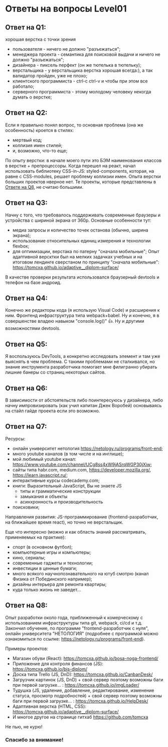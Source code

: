 # Ответы на вопросы Level01

## Ответ на Q1:
хорошая верстка с точки зрения
* пользователя - ничего не должно "разъежаться";
* менеджера проекта - семантика для поисковой выдачи и ничего не должно "разъежаться";
* дизайнера - пиксель перфект (он же тютелька в тютельку);
* верстальщика - у верстальщика верстка хорошая всегда:), а так валидатор пройден, уже не плохо;
* клиентского программиста - ctrl-c ctrl-v и чтобы при этом все работало;
* серверного программиста - этому молодому человеку некогда думать о верстке;

## Ответ на Q2:
Если я правильно понял вопрос, то основная проблема (она же особенность) кроется в стилях:
* мертвый код;
* коллизия имен стилей;
* и, возможно, что-то еще;

По опыту верстки: в начале моего пути это БЭМ наименования классов в верстке + препроцессоры.
Когда перешел на реакт, начал использовать библиотеку CSS-in-JS: styled-components, которая,
на равне с CSS-modules, решает проблему коллизии имен.
Опыта верстки больших проектов нверное нет.
Те проекты, которые представлены в [Ответе на Q8](#q8), не считаю большими.

## Ответ на Q3:
Начну с того, что требовалось поддерживать современные браузеры и устройства с шириной экрана от 360р.
Основные особенности тут:
* медиа запросы и количество точек останова (обычно, ширина экрана);
* использование относительных единиц измерения и технологии flexbox;
* для оптимизации, верстака по патерну "сначала мобильные";
Опыт адаптивной версктки был на мелких задачках учебных и на итоговом лендинге сверстаном по
принципу "сначала мобильные": https://tomcxa.github.io/adaptive__diplom-surface/

В качестве проверки результата использовался браузерный devtools и телефон на базе андроид.

## Ответ на Q4:
Конечно же редакторы кода (я использую Visual Code) и расширения к ним. Фронтенд инфраструктура
типа webpack+babel. Ну и конечно, я в совершенстве владею навыком "console.log()" 👍.
Ну и другими возможностями devtools.

## Ответ на Q5:
Я воспользуюсь DevTools, а конкретно исследовать элемент и там уже выяснять в чем проблема.
С такими проблемами не сталкивался, но знание инструмента разработчика
помогает мне филигранно убирать лишние банеры со страниц некоторых сайтов.

## Ответ на Q6:
В зависимости от абстоятельств либо поинтересуюсь у дизайнера, либо начну импровизировать
(как учил капитан Джек Воробей) основываясь на стайл гайде проекта если это возможно.

## Ответ на Q7:
Ресурсы:
* онлайн университет нетология https://netology.ru/programs/front-end;
* много youtube каналов (в том числе и на инглише);
* мой любимый youtube канал: https://www.youtube.com/channel/UCg8ss4xW9jASrqWGP30jXiw;
* сайты типа habr.com, medium.com, https://developer.mozilla.org/,
  https://learn.javascript.ru/;
* интерактивные курсы codecademy.com;
* книги: Выразительный JavaScript, Вы не знаете JS
  * типы и грамматические конструкции
  * замыкания и объекты
  * асинхронность и производительность
* поисковики;

Направления развития: JS-программирование (frontend-разработчик, на ближайшее время react), но точно не верстальщик.

Еще что интересно (можно и как область знаний рассматривать, применяемых на практике):
* спорт (в основном футбол);
* компьютерные игры и компьютеры;
* кино, сериалы;
* современные гаджеты и технологии;
* инвестиции в ценные бумаги;
* много всякого научнопознавательного на ютуб смотрю (канал Физика от Побединского например);
* дизайны интерьера для ремонта квартиры;
* куда только жизнь не заведет...

## Ответ на Q8: <a name="q8"></a>
Опыт разработки около года, приближенный к комерческому с использованием инфраструктуры типа git, webpack, ci/cd и т.д. Закончил обучение, по программе "frontend-разработчик с нуля", онлайн университета "НЕТОЛОГИЯ" (подробнее с программой можно ознакомиться по ссылке: https://netology.ru/programs/front-end).

Примеры проектов:
- Магазин обуви (React): https://tomcxa.github.io/bosa-noga-frontend/
- Приложение для контроля финансов (JS): https://tomcxa.github.io/bjs-diplom/
- Доска типа Trello (JS, DnD): https://tomcxa.github.io/CanbanDesk/
- Загрузчик картинок (JS, DnD) + свой сервер поэтому возможны баги при первой загрузке... : https://tomcxa.github.io/imgLoader/
- Тудушка (JS, удаление, добавление, редактирование, изменение статуса, просмотр подробностей) + свой сервер поэтому возможны баги при первой загрузке... : https://tomcxa.github.io/HelpDesk/
- Адаптивная верстка (HTML, CSS): https://tomcxa.github.io/adaptive__diplom-surface/
- И многое другое на странице гитхаб https://github.com/tomcxa

Не пью, не курю!


### Спасибо за внимание!
